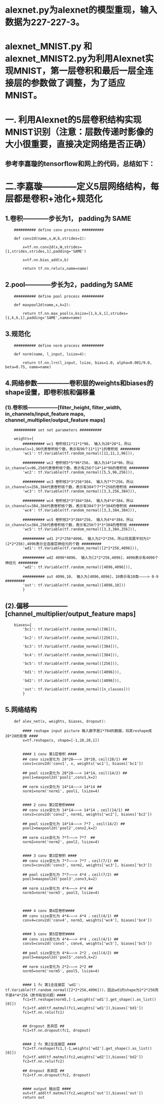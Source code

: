 alexnet.py为alexnet的模型重现，输入数据为227-227-3。 
================================================

alexnet_MNIST.py 和 alexnet_MNIST2.py为利用Alexnet实现MNIST，第一层卷积和最后一层全连接层的参数做了调整，为了适应MNIST。
==============================================================================================================
# 一. 利用Alexnet的5层卷积结构实现MNIST识别（注意：层数传递时影像的大小很重要，直接决定网络是否正确）


参考李嘉璇的tensorflow和网上的代码，总结如下：
------------------------------------------

# 二.李嘉璇————定义5层网络结构，每层都是卷积+池化+规范化

## 1.卷积————步长为1， padding为 SAME

		########## define conv process ##########
		
		def conv2d(name,x,W,b,strides=1):
		
			x=tf.nn.conv2d(x,W,strides=[1,strides,strides,1],padding='SAME')
			
			x=tf.nn.bias_add(x,b)
			
			return tf.nn.relu(x,name=name)

## 2.pool————步长为2，padding为 SAME
		########## define pool process ##########
		
		def maxpool2d(name,x,k=2):
		
			return tf.nn.max_pool(x,ksize=[1,k,k,1],strides=[1,k,k,1],padding='SAME',name=name)

## 3.规范化
		########## define norm process ##########
		
		def norm(name, l_input, lsize=4):
		
			return tf.nn.lrn(l_input, lsize, bias=1.0, alpha=0.001/9.0, beta=0.75, name=name)

## 4.网络参数—————卷积层的weights和biases的shape设置，即卷积核和偏移量

### (1).卷积核——————[filter_height, filter_width, in_channels/input_feature maps, channel_multiplier/output_feature maps] 

		########## set net parameters ##########
		
		weights={
			########## wc1 卷积核11*11*1*96， 输入为28*28*1，所以in_channels=1,96代表卷积核个数，表示有96个11*11*1的卷积核 #########
			'wc1': tf.Variable(tf.random_normal([11,11,1,96])),
			
			########## wc2 卷积核5*5*96*256， 输入为14*14*96，所以in_channels=96,256代表卷积核个数，表示有256个14*14*96的卷积核 #########
			'wc2': tf.Variable(tf.random_normal([5,5,96,256])),
			
			########## wc3 卷积核3*3*256*384， 输入为7*7*256，所以in_channels=256,384代表卷积核个数，表示有384个7*7*256的卷积核 #########
			'wc3': tf.Variable(tf.random_normal([3,3,256,384])),
			
			########## wc4 卷积核3*3*384*384， 输入为4*4*384，所以in_channels=384,384代表卷积核个数，表示有384个3*3*384的卷积核 #########
			'wc4': tf.Variable(tf.random_normal([3,3,384,384])),
			
			########## wc5 卷积核3*3*384*256， 输入为4*4*384，所以in_channels=384,256代表卷积核个数，表示有256个3*3*384的卷积核 #########
			'wc5': tf.Variable(tf.random_normal([3,3,384,256])),
			
			########## wd1 2*2*256*4096， 输入为2*2*256，所以将其展平则为1*(2*2*256),4096表示全连接层神经元的个数 #########
			'wd1': tf.Variable(tf.random_normal([2*2*256,4096])),
			
			########## wd2 4096*4096， 输入为[2*2*256,4096]，4096表示有4096个神经元 #########
			'wd2': tf.Variable(tf.random_normal([4096,4096])),
			
			########## out 4096,10， 输入为[4096,4096]，10表示有10类————> 0-9 #########
			'out': tf.Variable(tf.random_normal([4096,10]))
			}
		
## (2).偏移——————[channel_multiplier/output_feature maps] 		
		biases={
			'bc1': tf.Variable(tf.random_normal([96])),
			
			'bc2': tf.Variable(tf.random_normal([256])),
			
			'bc3': tf.Variable(tf.random_normal([384])),
			
			'bc4': tf.Variable(tf.random_normal([384])),
			
			'bc5': tf.Variable(tf.random_normal([256])),
			
			'bd1': tf.Variable(tf.random_normal([4096])),
			
			'bd2': tf.Variable(tf.random_normal([4096])),
			
			'out': tf.Variable(tf.random_normal([n_classes]))
			}
## 5.网络结构
		def alex_net(x, weights, biases, dropout):
			
			#### reshape input picture 输入数字是1*784的数据，将其reshape成28*28的影像 ####
			x=tf.reshape(x, shape=[-1,28,28,1])


			#### 1 conv 第1层卷积 ####					
			## conv size变化为 28*28———> 28*28，ceil(28/1) ##
			conv1=conv2d('conv1', x, weights['wc1'], biases['bc1'])
			
			## pool size变化为 28*28———> 14*14，ceil(14/2) ##
			pool1=maxpool2d('pool1',conv1,k=2)
			
			## norm size变化为 14*14———> 14*14 ##
			norm1=norm('norm1', pool1, lsize=4)


			#### 2 conv 第2层卷积####			
			## conv size变化为 14*14———> 14*14 ，ceil(14/1) ##
			conv2=conv2d('conv2', norm1, weights['wc2'], biases['bc2'])
			
			## pool size变化为 14*14———> 7*7 ，ceil(14/2) ##
			pool2=maxpool2d('pool2',conv2,k=2)
			
			## norm size变化为 7*7———> 7*7  ##
			norm2=norm('norm2', pool2, lsize=4)


			#### 3 conv 第3层卷积 ####			
			## conv size变化为 7*7———> 7*7 ，ceil(7/1) ##
			conv3=conv2d('conv3', norm2, weights['wc3'], biases['bc3'])
			
			## pool size变化为 7*7———> 4*4 ，ceil(7/2) ##
			pool3=maxpool2d('pool3',conv3,k=2)
			
			## norm size变化为 4*4———> 4*4 ##
			norm3=norm('norm3', pool3, lsize=4)



			#### 4 conv 第4层卷积####			
			## conv size变化为 4*4———> 4*4 ，ceil(4/1) ##
			conv4=conv2d('conv4', norm3, weights['wc4'], biases['bc4'])


			#### 5 conv 第5层卷积####			
			## conv size变化为 4*4———> 4*4 ，ceil(4/1) ##
			conv5=conv2d('conv5', conv4, weights['wc5'], biases['bc5'])
			
			## pool size变化为 4*4———> 2*2 ，ceil(4/2) ##
			pool5=maxpool2d('pool5',conv5,k=2)
			
			## norm size变化为 2*2———> 2*2 ##
			norm5=norm('norm5', pool5, lsize=4)


			#### 1 fc 第1全连接层 'wd1': tf.Variable(tf.random_normal([2*2*256,4096]))，因此wd1的shape为2*2*256而不是4*4*256（原书有些问题）####			
			fc1=tf.reshape(norm5,[-1,weights['wd1'].get_shape().as_list()[0]])
			fc1=tf.add(tf.matmul(fc1,weights['wd1']),biases['bd1'])
			fc1=tf.nn.relu(fc1)


			## dropout 丢弃层 ##			
			fc1=tf.nn.dropout(fc1, dropout)


			#### 2 fc 第2全连接层 ####			
			fc2=tf.reshape(fc1,[-1,weights['wd2'].get_shape().as_list()[0]])
			fc2=tf.add(tf.matmul(fc2,weights['wd2']),biases['bd2'])
			fc2=tf.nn.relu(fc2)

			## dropout 丢弃层 ##			
			fc2=tf.nn.dropout(fc2, dropout)


			#### output 输出层 ####			
			out=tf.add(tf.matmul(fc2,weights['out']),biases['out'])
			return out
